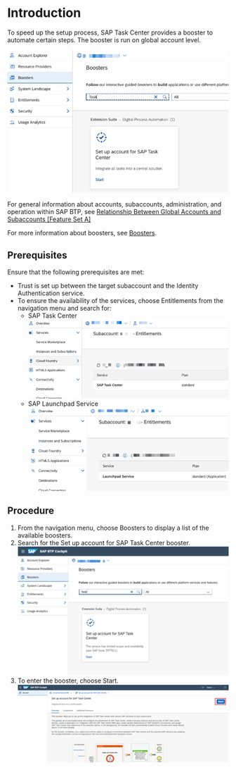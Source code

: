# Introduction

To speed up the setup process, SAP Task Center provides a booster to automate certain steps.
The booster is run on global account level.

![btp booster](images/btp_booster.png)

For general information about accounts, subaccounts, administration, and operation within SAP BTP, see [Relationship Between Global Accounts and Subaccounts [Feature Set A]](https://help.sap.com/products/BTP/65de2977205c403bbc107264b8eccf4b/8ed4a705efa0431b910056c0acdbf377.html?version=Cloud#loioeeda449cf252418a97e0f7c9abd30b9a)

For more information about boosters, see [Boosters](https://help.sap.com/products/BTP/65de2977205c403bbc107264b8eccf4b/fb1b56148f834749a2bf51127421610b.html).

## Prerequisites

Ensure that the following prerequisites are met:

- Trust is set up between the target subaccount and the Identity Authentication service.
- To ensure the availability of the services, choose Entitlements from the navigation menu and search for:
    - SAP Task Center
    ![task center](images/tc_entitlement.png)
    - SAP Launchpad Service
    ![lp](images/lp_entitlement.png)

## Procedure

1. From the navigation menu, choose Boosters to display a list of the available boosters.
2. Search for the Set up account for SAP Task Center booster.
    ![btp booster procedure](images/btp_booster_procedure.png)
3. To enter the booster, choose Start.
    ![btp booster procedure](images/btp_booster_start.png)